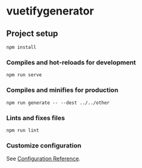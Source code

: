 # vuetifygenerator

## Project setup
```
npm install
```

### Compiles and hot-reloads for development
```
npm run serve
```

### Compiles and minifies for production
```
npm run generate -- --dest ../../other
```

### Lints and fixes files
```
npm run lint
```

### Customize configuration
See [Configuration Reference](https://cli.vuejs.org/config/).
